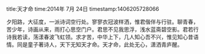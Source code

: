 title:天才命
time:2014年 7月 24日
timestamp:1406205728066

<p style="margin-bottom:0pt; margin-top:0pt;"   ><span style="mso-spacerun:'yes'; font-size:10.5000pt; font-family:'宋体';"   >夕阳路，大征度，一派诗词空行处。寥寥衣冠波样洒，惟君偕伴与行驻。聊青春，苦少年，诗画从来，雨打心思空门户。君思不见我思浮，浅水蓝斋碧空影。君若行诗我若读，荡漾春波飞虹领。求才苦，中华上下，几人知心吾不兴，惟见知心昔语情。同是童子著诗人，天下无知天才命。天才命，此处无心，潇洒青庐醒。</span><span style="mso-spacerun:'yes'; font-size:10.5000pt; font-family:'宋体';"   ></span></p><wbr>